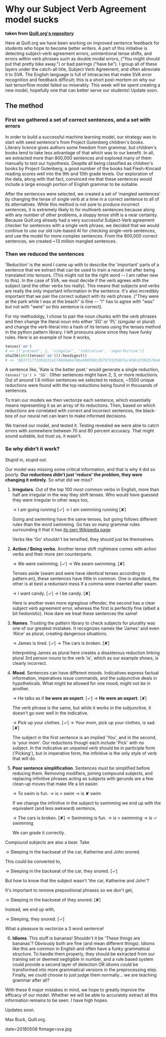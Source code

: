 
# Why our Subject Verb Agreement model sucks

**taken from [Quill.org's repository](https://github.com/empirical-org/Quill-NLP-Tools-and-Datasets/blob/iss74/sva-error-detection-eval/utils/qfragment/qfragment/WHY_OUR_SVA_MODEL_SUCKS.md)** 

Here at Quill.org we have been working on improved sentence feedback for
students who hope to become better writers.  A part of this initiative is
detecting subject-verb agreement errors, unintentional tense shifts, and errors
within verb phrases such as double modal errors, ("You might should put that
pretty bike away.") or bad pairings ("have be").  I group all of these layers
under the catch-all title, Subject Verb Agreement, and often abreviate it to
SVA. The English language is full of intracacies that make SVA error recognition
and feedback difficult; this is a short post-mortem on why our last tensorflow
model failed so miserably.  This week will be spent creating a new model,
hopefully one that can better serve our students!  Update soon.

## The method

### First we gathered a set of correct sentences, and a set with errors 

In order to build a successful machine learning model, our strategy was to start
with seed sentence's from Project Gutenberg children's books. Literary licence
gives authors some freedom from grammar, but children's books tend to take less
advantage of that which was to our benefit. In all, we extracted more than 800,000
sentences and explored many of them manually to test our hypothesis. Despite all
being classified as children's books by Project Gutenberg, a good number of the
books had Flesh-Kincaid reading scores well into the 9th and 10th grade levels.
Our exploration of the data, along with that fact, convinced me that these
sentences would include a large enough portion of English grammar to be
suitable.

After the sentences were selected, we created a set of 'mangled sentences' by
changing the tense of single verb at a time in a correct sentence to all of its
alternatives. While this method is not sure to produce incorrect sentences, it
is extremely likely to for multiverb sentences because along with any number of
other problems, a sloppy tense shift is a near certainty.  Because Quill.org
already had a very successful Subject-Verb agreement checker for sentences with
a single verb phrase, we decided that we would continue to use our old
rule-based AI for checking single-verb sentences, and use the model for more
complex sentences.  From the 800,000 correct sentences, we created ~13 million
mangled sentences. 

### Then we reduced the sentences

'Reduction' is the word I came up with to describe the 'important' parts of a
sentence that we extract that can be used to train a neural net after being
translated into tensors. (This might not be the right word -- I am rather new to
this). In the case of SVA, we must decide if the verb agrees with the subject
(and the other verbs too really). This means that subjects and verbs are really
the only important information in the sentence.  It's also incredibly important
that we pair the correct subject with its verb phrase. ("They were at the park
while I was at the beach" is fine -- "I" has to agree with "was" but not with
"were" so this sentence is correct). 

For my methodolgy, I chose to pair the noun chunks with the verb phrases and
then change the literal noun into either 'SG' or 'PL' (singular or plural) and
change the verb literal into a hash of its tenses using the tenses method in the
python pattern library. I left pronouns alone since they have funky rules. Here
is an example of how it works,

```py
tenses('am')
# => [('present', 1, 'singular', 'indicative', 'imperfective')]
sha256(str(tenses('am'))).hexdigest()
# => '6b37717f3391631a174b04eba76ba908596c2b79f33256bfec458cd7d63578a4'
```

A sentence like, 'Kate is the better poet.' would generate a single reduction,
`tenses('is') > 'SG'`. Other sentences might have 2, 3, or more reductions.  Out
of around 1.6 million sentences we selected to reduce, ~5500 unique reductions
were found with the top reductions being found in thousands of sentences.

To train our models we then vectorize each sentence, which essentially means
representing it as an array of its reductions. Then, based on which reductions
are correlated with correct and incorrect sentences, the black-box of our neural
net can learn to make informed decisions.

We trained our model, and tested it. Testing revealed we were able to catch
errors with somewhere between 70 and 80 percent accuracy.  That might sound
suitable, but trust us, it wasn't.

### So why didn't it work?

Stupid in, stupid out.

Our model was missing some critical information, and that is why it did so
poorly. **Our reductions didn't just 'reduce' the problem, they were changing it
entirely.** So what did we miss?

1. **Irregulars**. Out of the top 100 most common verbs in English, more than
   half are irregular in the way they shift tenses. Who would have guessed they
   were irregular in other ways too,

   → I am going running [✓]
   → I am swimming running [✘]

   Going and swimming have the same tenses, but going follows different rules
   than the word swimming. Go has so many grammar rules surrounding it that it
   has [its own Wikipedia page](https://en.wikipedia.org/wiki/Go_(verb)) 

   Verbs like 'Go' shouldn't be tensified, they should just be themselves.

2. **Action / Being verbs**. Another tense shift nightmare comes with action
   verbs and their more zen counterparts.

   → We were swimming. [✓]
   → We swam swimming. [✘]

   Tenses aside (swam and were have identical tenses according to pattern.en),
   these sentences have little in common. One is standard, the other is at best
   a reduntant mess if a comma were inserted after swam.

   → I want candy. [✓]
   → I be candy. [✘]

   Here is another even more egregious offender, the second has a clear subject
   verb agreement error, whereas the first is perfectly fine (albeit a bit
   hedonistic).  How dare we treat these sentences the same!

3. **Names**. Trusting the pattern library to check subjects for plurality was
   one of our greatest mistakes. It recognizes names like 'James' and even
   'Alice' as plural, creating dangerous situations.

   → James is tired. [✓]
   → The cars is broken. [✘]

   Interpreting James as plural here creates a disasterous reduction linking
   plural 3rd person nouns to the verb 'is', which as our example shows, is
   clearly incorrect.

4. **Mood**. Sentences can have different moods. Indicatives express factual
   information, imperatives issue commands, and the subjunctive deals in
   hypotheticals. What might be allowed for one mood, might not be in another.

   → He talks as if **he were an expert**. [✓]
   → **He were an expert.** [✘]

   The verb phrase is the same, but while it works in the subjunctive, it
   doesn't go over well in the indicative.

   → Pick up your clothes. [✓]
   → Your mom, pick up your clothes, is sad.  [✘]

   The subject in the first sentence is an implied 'You', and in the second, is
   'your mom'.  Our reductions though each include 'Pick' with no subject. In
   the indicative an unpaired verb should be in participle form ('Picking'), but in
   imperative form, the infinitive is the only style of verb that will do.

5. **Poor sentence simplification**. Sentences must be simplified before
   reducing them.  Removing modifiers, joining compound subjects, and  replacing
   infinitive phrases acting as subjects with gerunds are a few clean-up moves
   that make life a lot easier. 

   → To swim is fun. → is > swim →  is ✘ swim 

   If we change the infinitive in the subject to swimming we end up with the
   equivalent (and less awkward) sentence,

   → The cars is broken. [✘]
   → Swimming is fun. → is > swimming →  is ✓ swimming 
   
   We can grade it correctly.

  Compound subjects are also a bear. Take
  
   → Sleeping in the backseat of the car, Katherine and John snored.

   This could be converted to,

   → Sleeping in the backseat of the car, they snored. [✓]

   But how to know that the subject wasn't 'the car, Katherine and John'? 

   It's important to remove prepositional phrases so we don't get,

   → Sleeping in the backseat of they snored. [✘]
   
   Instead, we end up with,

   → Sleeping, they snored. [✓]

   What a pleasure to vectorize a 3 word sentence!

6. **Idioms**. This stuff is bananas! Shouldn't it be 'These things are
   bananas'? Obviously both are fine (and mean different things). Idioms like
   this are common in English and often have a funky grammatical structure.  To
   handle them properly, they should be extracted from our training set or
   deemed negligible in number, and a rule based system could provide a second
   layer of detection OR idioms could be transformed into more grammatical
   versions in the preprocessing step. Finally, we could choose to just judge
   them normally... we are teaching grammar after all?

With these 6 major mistakes in mind, we hope to greatly improve the efficacy of
our model. Whether we will be able to accurately extract all this information
remains to be seen.  I have high hopes.

Updates soon.

Max Buck, Quill.org.


date=20180508
ftimage=sva.jpg

